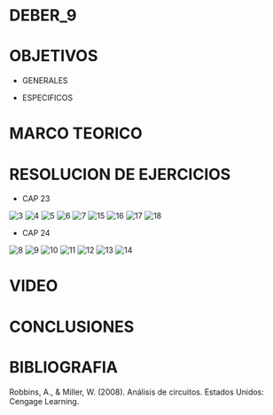 # DEBER_9
# OBJETIVOS

* GENERALES

* ESPECIFICOS

# MARCO TEORICO

# RESOLUCION DE EJERCICIOS

* CAP 23

![3](https://user-images.githubusercontent.com/85193519/132600684-16c29a17-c6b4-4f01-82f2-c97d254b7ad0.jpg)
![4](https://user-images.githubusercontent.com/85193519/132600701-1e53630a-3d24-458c-9f7b-af775768e5c8.jpg)
![5](https://user-images.githubusercontent.com/85193519/132600710-1e098e4b-e092-4422-b02c-c5236095af71.jpg)
![6](https://user-images.githubusercontent.com/85193519/132600717-6c32489c-fbdd-406a-89e2-f748f52cf845.jpg)
![7](https://user-images.githubusercontent.com/85193519/132600725-fbaf86eb-3012-415c-a476-8b23e6f24002.jpg)
![15](https://user-images.githubusercontent.com/85193519/132604000-d3158200-61f0-40d9-a2f0-5f84b8025f73.jpg)
![16](https://user-images.githubusercontent.com/85193519/132604007-157fb1ef-48a2-4deb-98db-b1b7cfd574d1.jpg)
![17](https://user-images.githubusercontent.com/85193519/132604017-5bf57473-7029-4230-ab1b-d5cac0d5faa8.jpg)
![18](https://user-images.githubusercontent.com/85193519/132604023-b0e9daaf-e158-49a3-a192-655b5a88359e.jpg)

* CAP 24

![8](https://user-images.githubusercontent.com/85193519/132600907-19890c3b-1880-4729-a8e2-64eed4722207.jpg)
![9](https://user-images.githubusercontent.com/85193519/132600921-0d7e88cd-e5f2-4837-bfb8-6f79cbc76560.jpg)
![10](https://user-images.githubusercontent.com/85193519/132600929-26f84364-cb02-4736-bbb2-71711a2a3e62.jpg)
![11](https://user-images.githubusercontent.com/85193519/132600939-b06845ee-f416-4fe7-9c14-6ba5b6ee6488.jpg)
![12](https://user-images.githubusercontent.com/85193519/132600954-cb2104e2-92d4-4151-9be7-dfd532668f52.jpg)
![13](https://user-images.githubusercontent.com/85193519/132600961-ca1e8e59-1bec-404d-a420-ba0b02879bd0.jpg)
![14](https://user-images.githubusercontent.com/85193519/132600970-cd4aa84b-2d49-43a0-91bc-d2fb0107d893.jpg)


# VIDEO

# CONCLUSIONES

# BIBLIOGRAFIA 
Robbins, A., & Miller, W. (2008). Análisis de circuitos. Estados Unidos: Cengage Learning.
